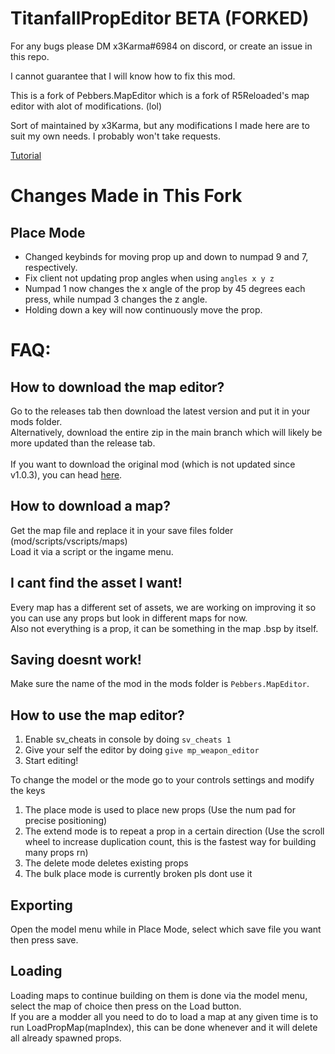 # TitanfallPropEditor BETA (FORKED)

For any bugs please DM x3Karma#6984 on discord, or create an issue in this repo.

I cannot guarantee that I will know how to fix this mod.

This is a fork of Pebbers.MapEditor which is a fork of R5Reloaded's map editor with alot of modifications. (lol)

Sort of maintained by x3Karma, but any modifications I made here are to suit my own needs. I probably won't take requests.

[Tutorial](https://www.youtube.com/watch?v=lu1X-1ufKbc)

# Changes Made in This Fork
## Place Mode
- Changed keybinds for moving prop up and down to numpad 9 and 7, respectively.
- Fix client not updating prop angles when using `angles x y z`
- Numpad 1 now changes the x angle of the prop by 45 degrees each press, while numpad 3 changes the z angle.
- Holding down a key will now continuously move the prop.

# FAQ:
## How to download the map editor?
Go to the releases tab then download the latest version and put it in your mods folder. <br/>
Alternatively, download the entire zip in the main branch which will likely be more updated than the release tab.
<br/><br/>
If you want to download the original mod (which is not updated since v1.0.3), you can head [here](https://github.com/Vysteria/TitanfallMapEditor).

## How to download a map?
Get the map file and replace it in your save files folder (mod/scripts/vscripts/maps) <br/>
Load it via a script or the ingame menu.

## I cant find the asset I want!
Every map has a different set of assets, we are working on improving it so you can use any props but look in different maps for now. <br/>
Also not everything is a prop, it can be something in the map .bsp by itself.

## Saving doesnt work!
Make sure the name of the mod in the mods folder is `Pebbers.MapEditor`.

## How to use the map editor?
1. Enable sv_cheats in console by doing `sv_cheats 1`
2. Give your self the editor by doing `give mp_weapon_editor`
3. Start editing!

To change the model or the mode go to your controls settings and modify the keys
1. The place mode is used to place new props (Use the num pad for precise positioning)
2. The extend mode is to repeat a prop in a certain direction (Use the scroll wheel to increase duplication count, this is the fastest way for building many props rn)
3. The delete mode deletes existing props
4. The bulk place mode is currently broken pls dont use it

## Exporting
Open the model menu while in Place Mode, select which save file you want then press save.

## Loading
Loading maps to continue building on them is done via the model menu, select the map of choice then press on the Load button. <br/>
If you are a modder all you need to do to load a map at any given time is to run LoadPropMap(mapIndex), this can be done whenever and it will delete all already spawned props.
